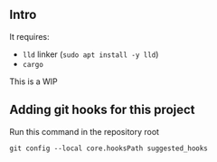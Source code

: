 ## Intro

It requires:
- `lld` linker (`sudo apt install -y lld`)
- `cargo`

This is a WIP

## Adding git hooks for this project

Run this command in the repository root
```shell script
git config --local core.hooksPath suggested_hooks
```
